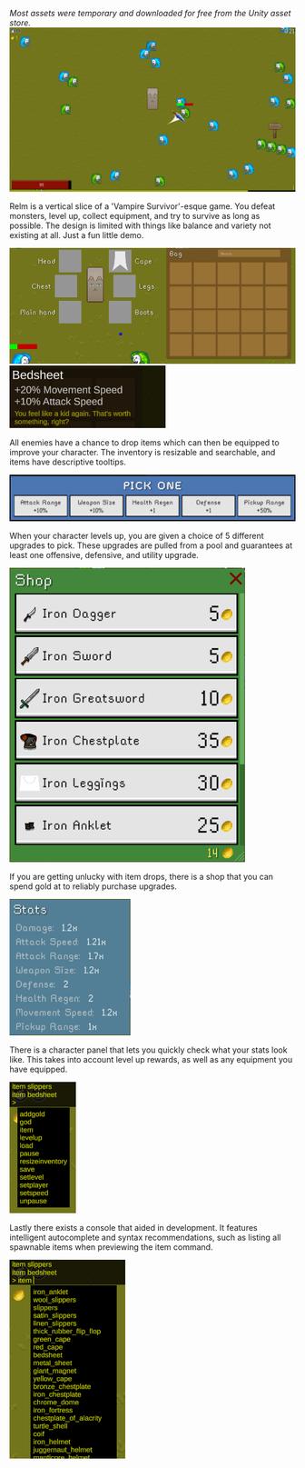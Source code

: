 *Most assets were temporary and downloaded for free from the Unity asset store.*
![screenshot](R_gameplay.png)

Relm is a vertical slice of a 'Vampire Survivor'-esque game. You defeat monsters, level up, collect equipment, and try to survive as long as possible. The design is limited with things like balance and variety not existing at all. Just a fun little demo.

![screenshot](R_inv.png)
![screenshot](R_tooltip.png)

All enemies have a chance to drop items which can then be equipped to improve your character. The inventory is resizable and searchable, and items have descriptive tooltips.

![screenshot](R_levelup.png)

When your character levels up, you are given a choice of 5 different upgrades to pick. These upgrades are pulled from a pool and guarantees at least one offensive, defensive, and utility upgrade.

![screenshot](R_shop.png)

If you are getting unlucky with item drops, there is a shop that you can spend gold at to reliably purchase upgrades.

![screenshot](R_character.png)

There is a character panel that lets you quickly check what your stats look like. This takes into account level up rewards, as well as any equipment you have equipped.

![screenshot](R_console.png)

Lastly there exists a console that aided in development. It features intelligent autocomplete and syntax recommendations, such as listing all spawnable items when previewing the item command.

![screenshot](R_console_complete.png)
